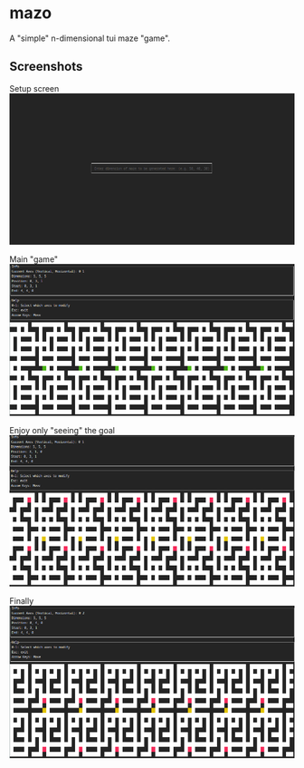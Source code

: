 # mazo
A "simple" n-dimensional tui maze "game".

## Screenshots

Setup screen
![Awesome screenshot 1](screenshot1.png)

Main "game"
![Awesome screenshot 2](screenshot2.png)

Enjoy only "seeing" the goal
![Awesome screenshot 3](screenshot3.png)

Finally
![Awesome screenshot 4](screenshot4.png)
